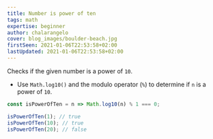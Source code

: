 ```yaml
---
title: Number is power of ten
tags: math
expertise: beginner
author: chalarangelo
cover: blog_images/boulder-beach.jpg
firstSeen: 2021-01-06T22:53:58+02:00
lastUpdated: 2021-01-06T22:53:58+02:00
---
```


Checks if the given number is a power of `10`.

- Use `Math.log10()` and the modulo operator (`%`) to determine if `n` is a power of `10`.

```js
const isPowerOfTen = n => Math.log10(n) % 1 === 0;
```

```js
isPowerOfTen(1); // true
isPowerOfTen(10); // true
isPowerOfTen(20); // false
```
